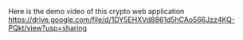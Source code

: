 Here is the demo video of this crypto web application
https://drive.google.com/file/d/1DY5EHXVd8861d5hCAo566Jzz4KQ-PQkt/view?usp=sharing
